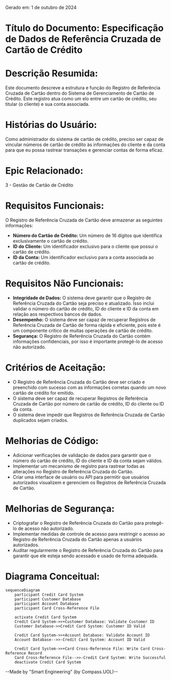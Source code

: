 Gerado em: 1 de outubro de 2024

# **Título do Documento:** Especificação de Dados de Referência Cruzada de Cartão de Crédito

# **Descrição Resumida:**
Este documento descreve a estrutura e função do Registro de Referência Cruzada de Cartão dentro do Sistema de Gerenciamento de Cartão de Crédito. Este registro atua como um elo entre um cartão de crédito, seu titular (o cliente) e sua conta associada.

# **Histórias do Usuário:**
Como administrador do sistema de cartão de crédito, preciso ser capaz de vincular números de cartão de crédito às informações do cliente e da conta para que eu possa rastrear transações e gerenciar contas de forma eficaz. 

# **Epic Relacionado:**
3 - Gestão de Cartão de Crédito

# **Requisitos Funcionais:**
O Registro de Referência Cruzada de Cartão deve armazenar as seguintes informações:

* **Número do Cartão de Crédito:** Um número de 16 dígitos que identifica exclusivamente o cartão de crédito.
* **ID do Cliente:** Um identificador exclusivo para o cliente que possui o cartão de crédito.
* **ID da Conta:** Um identificador exclusivo para a conta associada ao cartão de crédito.

# **Requisitos Não Funcionais:**
* **Integridade de Dados:** O sistema deve garantir que o Registro de Referência Cruzada do Cartão seja preciso e atualizado. Isso inclui validar o número do cartão de crédito, ID do cliente e ID da conta em relação aos respectivos bancos de dados.
* **Desempenho:** O sistema deve ser capaz de recuperar Registros de Referência Cruzada de Cartão de forma rápida e eficiente, pois este é um componente crítico de muitas operações de cartão de crédito.
* **Segurança:** O Registro de Referência Cruzada do Cartão contém informações confidenciais, por isso é importante protegê-lo de acesso não autorizado.

# **Critérios de Aceitação:**
* O Registro de Referência Cruzada do Cartão deve ser criado e preenchido com sucesso com as informações corretas quando um novo cartão de crédito for emitido.
* O sistema deve ser capaz de recuperar Registros de Referência Cruzada de Cartão por número de cartão de crédito, ID do cliente ou ID da conta.
* O sistema deve impedir que Registros de Referência Cruzada de Cartão duplicados sejam criados.

# **Melhorias de Código:**
* Adicionar verificações de validação de dados para garantir que o número do cartão de crédito, ID do cliente e ID da conta sejam válidos.
* Implementar um mecanismo de registro para rastrear todas as alterações no Registro de Referência Cruzada do Cartão.
* Criar uma interface de usuário ou API para permitir que usuários autorizados visualizem e gerenciem os Registros de Referência Cruzada de Cartão.

# **Melhorias de Segurança:**
* Criptografar o Registro de Referência Cruzada do Cartão para protegê-lo de acesso não autorizado.
* Implementar medidas de controle de acesso para restringir o acesso ao Registro de Referência Cruzada do Cartão apenas a usuários autorizados.
* Auditar regularmente o Registro de Referência Cruzada do Cartão para garantir que ele esteja sendo acessado e usado de forma adequada.

# **Diagrama Conceitual:**
```mermaid
sequenceDiagram
    participant Credit Card System
    participant Customer Database
    participant Account Database
    participant Card Cross-Reference File

    activate Credit Card System
    Credit Card System->>+Customer Database: Validate Customer ID
    Customer Database->>Credit Card System: Customer ID Valid

    Credit Card System->>+Account Database: Validate Account ID
    Account Database-->>-Credit Card System: Account ID Valid

    Credit Card System->>+Card Cross-Reference File: Write Card Cross-Reference Record
    Card Cross-Reference File-->>-Credit Card System: Write Successful
    deactivate Credit Card System
```

--Made by "Smart Engineering" (by Compass.UOL)--